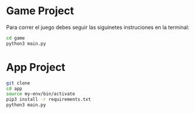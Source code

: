 # Game Project

Para correr el juego debes seguir las siguinetes instruciones en la terminal:

```sh 
cd game
python3 main.py 
```


# App Project

```sh 
git clone
cd app 
source my-env/bin/activate
pip3 install -r requirements.txt
python3 main.py 
```